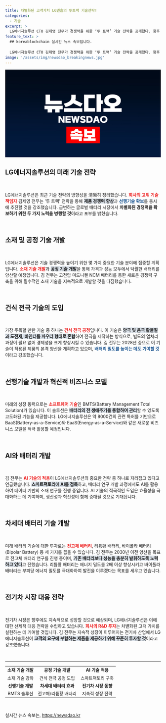 ```yaml
---
title: 차별화된 고객가치 LG엔솔의 투트랙 기술전략!
categories:
  - 기술
excerpt: >
  LG에너지솔루션 CTO 김제영 전무가 경쟁력을 위한 ‘투 트랙’ 기술 전략을 공개했다. 향후 고전압 미드니켈 NCM 배터리와 전고체 기술을 통해 시장을 선도할 계획이며, AI 활용으로 혁신을 가속화할 방침이다. 클릭해 더 알아보세요!
feature_text: >
  ## koreablockchain 실시간 뉴스 속보입니다.

  LG에너지솔루션 CTO 김제영 전무가 경쟁력을 위한 ‘투 트랙’ 기술 전략을 공개했다. 향후 고전압 미드니켈 NCM 배터리와 전고체 기술을 통해 시장을 선도할 계획이며, AI 활용으로 혁신을 가속화할 방침이다. 클릭해 더 알아보세요!
image: '/assets/img/newsdao_breakingnews.jpg'
---
```


<p><img src="/assets/img/newsdao_breakingnews.jpg" alt="koreablockchain 속보" /></p>

<h2 data-ke-size="size26">LG에너지솔루션의 미래 기술 전략</h2>

<p data-ke-size="size16">&nbsp;</p>

<p>LG에너지솔루션은 최근 기술 전략의 방향성을 清晰히 정리했습니다. <b><span style="color: #ee2323;">회사의 고위 기술 책임자</span></b> 김제영 전무는 '투 트랙' 전략을 통해 <b><span style="background-color: #21538527;">제품 경쟁력 향상</span></b>과 <b><span style="color: #1a5490;">선행기술 확보</span></b>를 동시에 추진할 것을 강조했습니다. 급변하는 글로벌 배터리 시장에서 <b>차별화된 경쟁력을 확보하기 위한 두 가지 노력을 병행할 것</b>이라고 포부를 밝혔습니다.</p>

<p data-ke-size="size16">&nbsp;</p>

<h2 data-ke-size="size26">소재 및 공정 기술 개발</h2>

<p data-ke-size="size16">&nbsp;</p>

<p>LG에너지솔루션은 기술 경쟁력을 높이기 위한 몇 가지 중요한 기술 분야에 집중할 계획입니다. <b><span style="color: #ee2323;">소재 기술 개발</span></b>과 <b><span style="background-color: #21538527;">공정 기술 개발</span></b>을 통해 가격과 성능 모두에서 탁월한 배터리를 양산할 예정입니다. 김 전무는 고전압 미드니켈 NCM 배터리를 통한 새로운 경쟁력 구축을 위해 필수적인 소재 기술을 지속적으로 개발할 것을 다짐했습니다.</p>

<p data-ke-size="size16">&nbsp;</p>

<h2 data-ke-size="size26">건식 전극 기술의 도입</h2>

<p data-ke-size="size16">&nbsp;</p>

<p>가장 주목할 만한 기술 중 하나는 <b><span style="color: #ee2323;">건식 전극 공정</span></b>입니다. 이 기술은 <b><span style="background-color: #21538527;">양극 및 음극 활물질과 도전재, 바인더를 파우더 형태로 혼합</span></b>하여 전극을 제작하는 방식으로, 별도의 열처리 과정이 필요 없어 경제성을 크게 향상시킬 수 있습니다. 김 전무는 2028년 중으로 이 기술이 적용된 제품의 본격 양산을 계획하고 있으며, <b><span style="color: #1a5490;">배터리 밀도를 높이는 데도 기여할 것</span></b>이라고 강조했습니다.</p>

<p data-ke-size="size16">&nbsp;</p>

<h2 data-ke-size="size26">선행기술 개발과 혁신적 비즈니스 모델</h2>

<p data-ke-size="size16">&nbsp;</p>

<p>미래의 성장 동력으로는 <b><span style="color: #ee2323;">소프트웨어 기술</span></b>인 BMTS(Battery Management Total Solution)가 있습니다. 이 솔루션은 <b><span style="background-color: #21538527;">배터리의 전 생애주기를 통합하여 관리</span></b>할 수 있도록 고도화된 기능을 제공합니다. LG에너지솔루션은 약 8000건의 관련 특허를 기반으로 BaaS(Battery-as-a-Service)와 EaaS(Energy-as-a-Service)와 같은 새로운 비즈니스 모델을 적극 활용할 예정입니다.</p>

<p data-ke-size="size16">&nbsp;</p>

<h2 data-ke-size="size26">AI와 배터리 개발</h2>

<p data-ke-size="size16">&nbsp;</p>

<p>김 전무는 <b><span style="color: #ee2323;">AI 기술의 적용</span></b>이 LG에너지솔루션의 중요한 전략 중 하나로 자리잡고 있다고 언급했습니다. <b><span style="background-color: #21538527;">스마트팩토리에 AI를 접목</span></b>하고, 배터리 연구 개발 과정에서도 AI를 활용하여 데이터 기반의 소재 연구를 진행 중입니다. AI 기술의 적극적인 도입은 효율성을 극대화하는 데 기여하며, 생산성과 혁신성이 함께 증대될 것으로 기대됩니다.</p>

<p data-ke-size="size16">&nbsp;</p>

<h2 data-ke-size="size26">차세대 배터리 기술 개발</h2>

<p data-ke-size="size16">&nbsp;</p>

<p>미래 배터리 기술에 대한 투자로는 <b><span style="color: #ee2323;">전고체 배터리</span></b>, 리튬황 배터리, 바이폴라 배터리(Bipolar Battery) 등 세 가지를 꼽을 수 있습니다. 김 전무는 2030년 이전 양산을 목표로 전고체 배터리 연구를 진행 중이며, <b><span style="background-color: #21538527;">기존 배터리보다 성능을 충분히 발휘하도록 노력하고 있다</span></b>고 전했습니다. 리튬황 배터리는 에너지 밀도를 2배 이상 향상시키고 바이폴라 배터리는 부피당 에너지 밀도를 극대화하여 발전을 이루겠다는 목표를 세우고 있습니다.</p>

<p data-ke-size="size16">&nbsp;</p>

<h2 data-ke-size="size26">전기차 시장 대응 전략</h2>

<p data-ke-size="size16">&nbsp;</p>

<p>전기차 시장은 향후에도 지속적으로 성장할 것으로 예상되며, LG에너지솔루션은 이에 대한 선제적 대응 전략을 수립하고 있습니다. <b><span style="color: #ee2323;">회사의 R&amp;D 투자</span></b>는 차별화된 고객 가치를 실현하는 데 기여할 것입니다. 김 전무는 지속적 성장이 이루어지는 전기차 산업에서 LG에너지솔루션이 <b><span style="background-color: #21538527;">고객의 요구에 부합하는 제품을 제공하기 위해 꾸준히 투자할 것</span></b>이라고 강조했습니다.</p>

<p data-ke-size="size16">&nbsp;</p>

<hr>

<table style="width: 100%;">
    <tr>
        <td style="text-align: center; height: 17px;"><b>소재 기술 개발</b></td>
        <td style="text-align: center; height: 17px;"><b>공정 기술 개발</b></td>
        <td style="text-align: center; height: 17px;"><b>AI 기술 적용</b></td>
    </tr>
    <tr>
        <td style="text-align: center; height: 17px;">소재 기술 강화</td>
        <td style="text-align: center; height: 17px;">건식 전극 공정 도입</td>
        <td style="text-align: center; height: 17px;">스마트팩토리 구축</td>
    </tr>
    <tr>
        <td style="text-align: center; height: 17px;"><b>선행기술 개발</b></td>
        <td style="text-align: center; height: 17px;"><b>차세대 배터리 효과</b></td>
        <td style="text-align: center; height: 17px;"><b>전기차 시장 동향</b></td>
    </tr>
    <tr>
        <td style="text-align: center; height: 17px;">BMTS 솔루션</td>
        <td style="text-align: center; height: 17px;">전고체/리튬황 배터리</td>
        <td style="text-align: center; height: 17px;">지속적 성장 전략</td>
    </tr>
</table>

<p data-ke-size="size16">&nbsp;</p>
실시간 뉴스 속보는, <a href="https://newsdao.kr" rel="dofollow">https://newsdao.kr</a>


